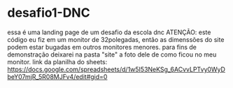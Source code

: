 # desafio1-DNC
essa é uma landing page de um desafio da escola dnc
ATENÇÃO:
este código eu fiz em um monitor de 32polegadas, então as dimenssões do site podem estar bugadas em outros monitores menores. 
para fins de demonstração deixarei na pasta "site" a foto dele de como ficou no meu monitor.
link da planilha do sheets: https://docs.google.com/spreadsheets/d/1w5I53NeKSg_6ACvvLPTvy0WyDbeY07mjR_5R08MJFv4/edit#gid=0